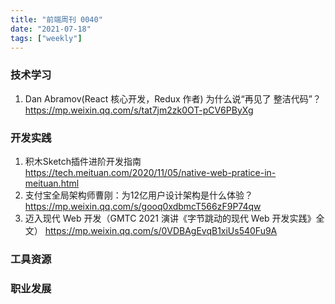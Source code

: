 ```yaml
---
title: "前端周刊 0040"
date: "2021-07-18"
tags: ["weekly"]
---
```


### 技术学习
1. Dan Abramov(React 核心开发，Redux 作者) 为什么说“再见了 整洁代码”？ https://mp.weixin.qq.com/s/tat7jm2zk0OT-pCV6PByXg

### 开发实践
1. 积木Sketch插件进阶开发指南 https://tech.meituan.com/2020/11/05/native-web-pratice-in-meituan.html
2. 支付宝全局架构师曹刚：为12亿用户设计架构是什么体验？ https://mp.weixin.qq.com/s/gooq0xdbmcT566zF9P74qw
3. 迈入现代 Web 开发（GMTC 2021 演讲《字节跳动的现代 Web 开发实践》全文） https://mp.weixin.qq.com/s/0VDBAgEvqB1xiUs540Fu9A

### 工具资源


### 职业发展

